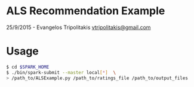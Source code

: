 # ALS Recommendation Example

25/9/2015 - Evangelos Tripolitakis
vtripolitakis@gmail.com

# Usage

```bash
$ cd $SPARK_HOME
$ ./bin/spark-submit --master local[*]  \
> /path_to/ALSExample.py /path_to/ratings_file /path_to/output_files 
```